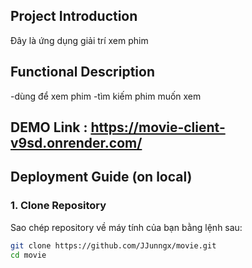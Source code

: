 ## Project Introduction

Đây là ứng dụng giải trí xem phim

## Functional Description

-dùng để xem phim
-tìm kiếm phim muốn xem

## DEMO Link : https://movie-client-v9sd.onrender.com/

## Deployment Guide (on local)

### 1. Clone Repository

Sao chép repository về máy tính của bạn bằng lệnh sau:

```bash
git clone https://github.com/JJunngx/movie.git
cd movie
```
